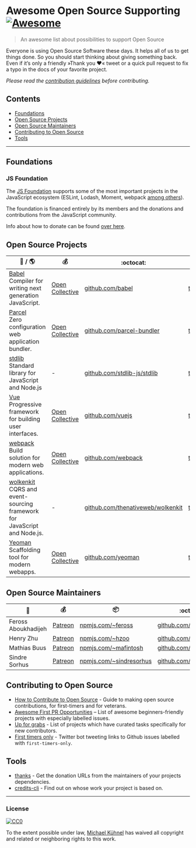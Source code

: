 # Awesome Open Source Supporting [![Awesome](https://cdn.rawgit.com/sindresorhus/awesome/d7305f38d29fed78fa85652e3a63e154dd8e8829/media/badge.svg)](https://github.com/sindresorhus/awesome)

> An awesome list about possibilities to support Open Source

Everyone is using Open Source Software these days. It helps all of us to get things done. So you should start thinking about giving something back. Even if it’s only a friendly »Thank you ❤️« tweet or a quick pull request to fix a typo in the docs of your favorite project.

*Please read the [contribution guidelines](.github/contributing.md) before contributing.*

<!-- START doctoc generated TOC please keep comment here to allow auto update -->
<!-- DON'T EDIT THIS SECTION, INSTEAD RE-RUN doctoc TO UPDATE -->
## Contents

- [Foundations](#foundations)
- [Open Source Projects](#open-source-projects)
- [Open Source Maintainers](#open-source-maintainers)
- [Contributing to Open Source](#contributing-to-open-source)
- [Tools](#tools)

<!-- END doctoc generated TOC please keep comment here to allow auto update -->

---

## Foundations

### JS Foundation

The [JS Foundation](https://js.foundation/) supports some of the most important projects in the JavaScript ecosystem (ESLint, Lodash, Moment, webpack [among others](https://js.foundation/community/projects)). 

The foundation is financed entirely by its members and the donations and contributions from the JavaScript community.

Info about how to donate can be found [over here](https://js.foundation/about/donate).

## Open Source Projects 

| 📛 / 🌎 | 💰 | :octocat: | ✍️ |
| -------------- | ------------ | ------------ | ------- |
| [Babel](https://babeljs.io/) <br> Compiler for writing next generation JavaScript.| [Open Collective](https://opencollective.com/babel) | [github.com/babel](https://github.com/babel) | [twitter.com/babeljs](https://twitter.com/babeljs) |
| [Parcel](https://parceljs.org/) <br> Zero configuration web application bundler. | [Open Collective](https://opencollective.com/parcel) | [github.com/parcel-bundler](https://github.com/parcel-bundler/parcel) | [twitter.com/parceljs](https://twitter.com/parceljs) |
| [stdlib](https://github.com/stdlib-js/stdlib) <br> Standard library for JavaScript and Node.js | - | [github.com/stdlib-js/stdlib](https://github.com/stdlib-js/stdlib) | [twitter.com/stdlibjs](https://twitter.com/stdlibjs) |
| [Vue](https://vuejs.org/) <br> Progressive framework for building user interfaces. | [Open Collective](https://opencollective.com/vuejs) | [github.com/vuejs](https://github.com/vuejs) | [twitter.com/vuejs](https://twitter.com/vuejs) |
| [webpack](https://webpack.js.org/) <br> Build solution for modern web applications. | [Open Collective](https://opencollective.com/webpack) | [github.com/webpack](https://github.com/webpack) | [twitter.com/webpack](https://twitter.com/webpack) |
| [wolkenkit](https://www.wolkenkit.io/) <br> CQRS and event-sourcing framework for JavaScript and Node.js. | - | [github.com/thenativeweb/wolkenkit](https://github.com/thenativeweb/wolkenkit) | [twitter.com/thenativeweb](https://twitter.com/thenativeweb) |
| [Yeoman](http://yeoman.io/) <br> Scaffolding tool for modern webapps. | [Open Collective](https://opencollective.com/yeoman) | [github.com/yeoman](https://github.com/yeoman) | [twitter.com/yeoman](https://twitter.com/yeoman) |

## Open Source Maintainers

| 📛  | 💰 | 📦 | :octocat: | ✍️ |
| ------| ------------ | --------- | --------- | ----- |
| Feross Aboukhadijeh | [Patreon](https://www.patreon.com/feross) | [npmjs.com/~feross](https://www.npmjs.com/~feross) | [github.com/feross](https://github.com/feross) | [twitter.com/feross](https://twitter.com/feross) |
| Henry Zhu | [Patreon](https://www.patreon.com/henryzhu) | [npmjs.com/~hzoo](https://www.npmjs.com/~hzoo) | [github.com/hzoo](https://github.com/hzoo) | [twitter.com/left_pad](https://twitter.com/left_pad) |
| Mathias Buus | [Patreon](https://www.patreon.com/mafintosh) | [npmjs.com/~mafintosh](https://www.npmjs.com/~mafintosh) | [github.com/mafintosh](https://github.com/mafintosh) | [twitter.com/mafintosh](https://twitter.com/mafintosh) |
| Sindre Sorhus | [Patreon](https://www.patreon.com/sindresorhus) | [npmjs.com/~sindresorhus](https://www.npmjs.com/~sindresorhus) | [github.com/sindresorhus](https://github.com/sindresorhus) | [twitter.com/sindresorhus](https://twitter.com/sindresorhus) |

## Contributing to Open Source

- [How to Contribute to Open Source](https://opensource.guide/how-to-contribute/) -  Guide to making open source contributions, for first-timers and for veterans.
- [Awesome First PR Opportunities](https://github.com/MunGell/awesome-for-beginners) – 
List of awesome beginners-friendly projects with especially labelled issues. 
- [Up for grabs](http://up-for-grabs.net/) - List of projects which have curated tasks specifically for new contributors.
- [First timers only](https://twitter.com/first_tmrs_only) - Twitter bot tweeting links to  Github issues labelled with `first-timers-only`.

## Tools

- [thanks](https://github.com/feross/thanks) - Get the donation URLs from the maintainers of your projects dependencies.
- [credits-cli](https://github.com/stefanjudis/credits-cli) - Find out on whose work your project is based on.

---

### License

[![CC0](http://mirrors.creativecommons.org/presskit/buttons/88x31/svg/cc-zero.svg)](https://creativecommons.org/publicdomain/zero/1.0/)

To the extent possible under law, [Michael Kühnel](https://michael-kuehnel.de/) has waived all copyright and related or neighboring rights to this work.
